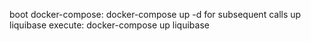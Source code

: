 boot docker-compose: docker-compose up -d
for subsequent calls up liquibase execute:
docker-compose up liquibase 





